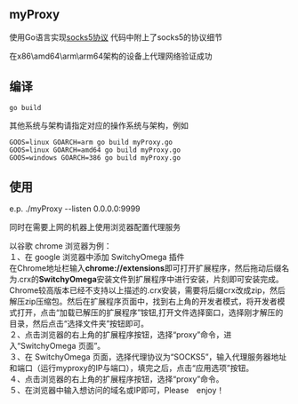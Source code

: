 ## myProxy
使用Go语言实现[socks5协议](https://github.com/lbbxsxlz/myProxy/blob/master/SOCKS5_RFC1928_en.md)
代码中附上了socks5的协议细节

在x86\amd64\arm\arm64架构的设备上代理网络验证成功

## 编译
```
go build
```
其他系统与架构请指定对应的操作系统与架构，例如
```
GOOS=linux GOARCH=arm go build myProxy.go
GOOS=linux GOARCH=amd64 go build myProxy.go
GOOS=windows GOARCH=386 go build myProxy.go
```

## 使用
e.p. ./myProxy --listen 0.0.0.0:9999

同时在需要上网的机器上使用浏览器配置代理服务

以谷歌 chrome 浏览器为例：<br>
１、在 google 浏览器中添加 SwitchyOmega 插件<br>
在Chrome地址栏输入**chrome://extensions**即可打开扩展程序，然后拖动后缀名为.crx的**SwitchyOmega**安装文件到扩展程序中进行安装，片刻即可安装完成。<br>
Chrome较高版本已经不支持以上描述的.crx安装，需要将后缀crx改成zip，然后解压zip压缩包。然后在扩展程序页面中，找到右上角的开发者模式，将开发者模式打开，点击“加载已解压的扩展程序”铵钮,打开文件选择窗口，选择刚才解压的目录，然后点击“选择文件夹”按钮即可。<br>
２、点击浏览器的右上角的扩展程序按钮，选择“proxy”命令，进入“SwitchyOmega 页面”。<br>
３、在 SwitchyOmega 页面，选择代理协议为“SOCKS5”，输入代理服务器地址和端口（运行myproxy的IP与端口），填完之后，点击“应用选项”按钮。<br>
４、点击浏览器的右上角的扩展程序按钮，选择“proxy”命令。<br>
５、在浏览器中输入想访问的域名或IP即可，Please　enjoy！

